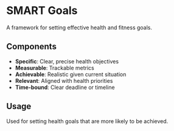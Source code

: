# SMART Goals


A framework for setting effective health and fitness goals.

## Components
- **Specific**: Clear, precise health objectives
- **Measurable**: Trackable metrics
- **Achievable**: Realistic given current situation
- **Relevant**: Aligned with health priorities
- **Time-bound**: Clear deadline or timeline

## Usage
Used for setting health goals that are more likely to be achieved.

